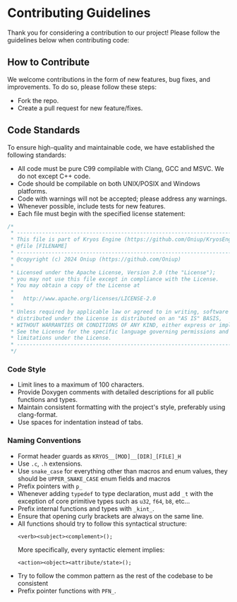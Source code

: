 # Contributing Guidelines

Thank you for considering a contribution to our project! Please follow the guidelines below
when contributing code:

## How to Contribute

We welcome contributions in the form of new features, bug fixes, and improvements. To do so,
please follow these steps:

* Fork the repo.
* Create a pull request for new feature/fixes.

## Code Standards

To ensure high-quality and maintainable code, we have established the following standards:

* All code must be pure C99 compilable with Clang, GCC and MSVC. We do not except C++ code.
* Code should be compilable on both UNIX/POSIX and Windows platforms.
* Code with warnings will not be accepted; please address any warnings.
* Whenever possible, include tests for new features.
* Each file must begin with the specified license statement:

```c
/*
 * ------------------------------------------------------------------------ *
 * This file is part of Kryos Engine (https://github.com/Oniup/KryosEngine) *
 * @file [FILENAME]                                                         *
 * ------------------------------------------------------------------------ *
 * @copyright (c) 2024 Oniup (https://github.com/Oniup)                     *
 *                                                                          *
 * Licensed under the Apache License, Version 2.0 (the "License");          *
 * you may not use this file except in compliance with the License.         *
 * You may obtain a copy of the License at                                  *
 *                                                                          *
 *   http://www.apache.org/licenses/LICENSE-2.0                             *
 *                                                                          *
 * Unless required by applicable law or agreed to in writing, software      *
 * distributed under the License is distributed on an "AS IS" BASIS,        *
 * WITHOUT WARRANTIES OR CONDITIONS OF ANY KIND, either express or implied. *
 * See the License for the specific language governing permissions and      *
 * limitations under the License.                                           *
 * ------------------------------------------------------------------------ *
 */
```

### Code Style

* Limit lines to a maximum of 100 characters.
* Provide Doxygen comments with detailed descriptions for all public functions and types.
* Maintain consistent formatting with the project's style, preferably using clang-format.
* Use spaces for indentation instead of tabs.

### Naming Conventions

* Format header guards as `KRYOS__[MOD]__[DIR]_[FILE]_H`
* Use `.c`, `.h` extensions.
* Use `snake_case` for everything other than macros and enum values, they should be
  `UPPER_SNAKE_CASE`
  enum fields and macros
* Prefix pointers with `p_`
* Whenever adding `typedef` to type declaration, must add `_t` with the exception of core
  primitive types such as `u32`, `f64`, `b8`, etc...
* Prefix internal functions and types with `_kint_`.
* Ensure that opening curly brackets are always on the same line.
* All functions should try to follow this syntactical structure:
    ```
    <verb><subject><complement>();
    ```
  More specifically, every syntactic element implies:
    ```
    <action><object><attribute/state>();
    ```
* Try to follow the common pattern as the rest of the codebase to be consistent
* Prefix pointer functions with `PFN_`.
